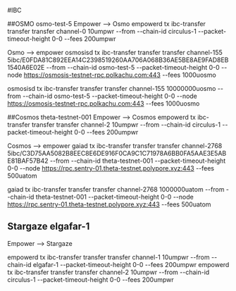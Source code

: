 #IBC 

##OSMO  osmo-test-5
Empower —> Osmo
empowerd tx ibc-transfer transfer transfer channel-0  <osmo-address>  10umpwr --from <empower-address> --chain-id circulus-1 --packet-timeout-height 0-0 --fees 200umpwr

Osmo —> empower 
osmosisd tx ibc-transfer transfer transfer channel-155 <empower-address>  5ibc/E0FDA81C892EEA14C2398519260AA706A068B36AE5BE8AE9FAD8EB1540A6E02E --from <osmo-address> --chain-id osmo-test-5 --packet-timeout-height 0-0 --node https://osmosis-testnet-rpc.polkachu.com:443 --fees 1000uosmo

osmosisd tx ibc-transfer transfer transfer channel-155 <empower-address> 10000000uosmo --from <osmo-address> --chain-id osmo-test-5 --packet-timeout-height 0-0 --node https://osmosis-testnet-rpc.polkachu.com:443 --fees 1000uosmo

##Cosmos theta-testnet-001
Empower —> Cosmos
empowerd tx ibc-transfer transfer transfer channel-2 <cosmos-address> 10umpwr --from <empower-address> --chain-id circulus-1 --packet-timeout-height 0-0 --fees 200umpwr 

Cosmos —> empower 
gaiad tx ibc-transfer transfer transfer channel-2768 <empower-address> 5ibc/C3D75AA5082B8EEC8E6DE916F0CA9C1C71978A6BB0FA5AAE3E5ABE81BAF57B42 --from <cosmos-address> --chain-id theta-testnet-001 --packet-timeout-height 0-0 --node https://rpc.sentry-01.theta-testnet.polypore.xyz:443 --fees 500uatom

gaiad tx ibc-transfer transfer transfer channel-2768 <empower-address> 1000000uatom --from <cosmos-address> --chain-id theta-testnet-001 --packet-timeout-height 0-0 --node https://rpc.sentry-01.theta-testnet.polypore.xyz:443 --fees 500uatom


## Stargaze elgafar-1
Empower —> Stargaze

empowerd tx ibc-transfer transfer transfer channel-1  <stargaze-address>  10umpwr --from <empower-address> --chain-id elgafar-1 --packet-timeout-height 0-0 --fees 200umpwr
empowerd tx ibc-transfer transfer transfer channel-2 <stargaze-address> 10umpwr --from <empower-address> --chain-id circulus-1 --packet-timeout-height 0-0 --fees 200umpwr 
